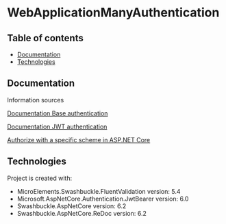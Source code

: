 # WebApplicationManyAuthentication

## Table of contents
* [Documentation](#documentation)
* [Technologies](#technologies)

## Documentation
Information sources

[Documentation Base authentication](https://datatracker.ietf.org/doc/html/rfc7617)

[Documentation JWT authentication ](https://datatracker.ietf.org/doc/rfc8725/)

[Authorize with a specific scheme in ASP.NET Core](https://docs.microsoft.com/en-us/aspnet/core/security/authorization/limitingidentitybyscheme?view=aspnetcore-6.0)

## Technologies

Project is created with:
* MicroElements.Swashbuckle.FluentValidation version: 5.4
* Microsoft.AspNetCore.Authentication.JwtBearer version: 6.0
* Swashbuckle.AspNetCore version: 6.2
* Swashbuckle.AspNetCore.ReDoc version: 6.2

